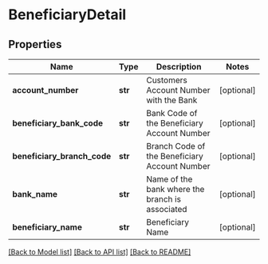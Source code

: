 # BeneficiaryDetail

## Properties
Name | Type | Description | Notes
------------ | ------------- | ------------- | -------------
**account_number** | **str** | Customers Account Number with the Bank | [optional] 
**beneficiary_bank_code** | **str** | Bank Code of the Beneficiary Account Number | [optional] 
**beneficiary_branch_code** | **str** | Branch Code of the Beneficiary Account Number | [optional] 
**bank_name** | **str** | Name of the bank where the branch is associated | [optional] 
**beneficiary_name** | **str** | Beneficiary Name | [optional] 

[[Back to Model list]](../README.md#documentation-for-models) [[Back to API list]](../README.md#documentation-for-api-endpoints) [[Back to README]](../README.md)

